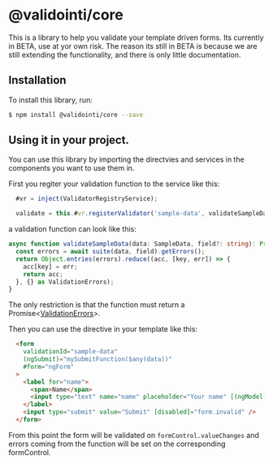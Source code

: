 # @validointi/core

This is a library to help you validate your template driven forms.
Its currently in BETA, use at yor own risk.
The reason its still in BETA is because we are still extending the functionality, and there is only little documentation.

## Installation

To install this library, run:

```bash
$ npm install @validointi/core --save
```

## Using it in your project.

You can use this library by importing the directvies and services in the components you want to use them in.

First you regiter your validation function to the service like this:
```ts
  #vr = inject(ValidatorRegistryService);

  validate = this.#vr.registerValidator('sample-data', validateSampleData);
```

a validation function can look like this:
```ts
async function validateSampleData(data: SampleData, field?: string): Promise<ValidationErrors> {
  const errors = await suite(data, field).getErrors();
  return Object.entries(errors).reduce((acc, [key, err]) => {
    acc[key] = err;
    return acc;
  }, {} as ValidationErrors);
}
```

The only restriction is that the function must return a Promise<[ValidationErrors](https://github.com/validointi/validointi/blob/03249cb8d516bf88a638e30fba12a7d2783eb37c/projects/validointi/core/src/lib/validator.types.ts#L10-L12)>.


Then you can use the directive in your template like this:
```html
  <form
    validationId="sample-data"
    (ngSubmit)="mySubmitFunction($any(data))"
    #form="ngForm"
  >
    <label for="name">
      <span>Name</span>
      <input type="text" name="name" placeholder="Your name" [(ngModel)]="data.name">
    </label>
    <input type="submit" value="Submit" [disabled]="form.invalid" />
  </form>
```

From this point the form will be validated on `formControl.valueChanges` and errors coming from the function will be set on the corresponding formControl.

